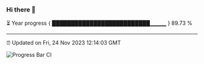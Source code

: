 ### Hi there 👋

⏳ Year progress { ██████████████████████████▁▁▁▁ } 89.73 %

---

⏰ Updated on Fri, 24 Nov 2023 12:14:03 GMT

![Progress Bar CI](https://github.com/Shyam-Makwana/GitHub-Actions-Demo/workflows/Progress%20Bar%20CI/badge.svg)
